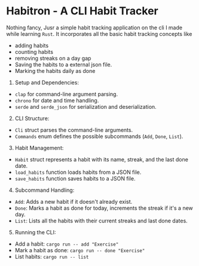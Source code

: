 # Habitron - A CLI Habit Tracker
Nothing fancy, Jusr a simple habit tracking application on the cli I made while learning `Rust`.
It incorporates all the basic habit tracking concepts like
- adding habits
- counting habits
- removing streaks on a day gap
- Saving the habits to a external json file.
- Marking the habits daily as done

1. Setup and Dependencies:
- `clap` for command-line argument parsing.
- `chrono` for date and time handling.
- `serde` and `serde_json` for serialization and deserialization.

2. CLI Structure:
- `Cli` struct parses the command-line arguments.
- `Commands` enum defines the possible subcommands (`Add`, `Done`, `List`).

3. Habit Management:
- `Habit` struct represents a habit with its name, streak, and the last done date.
- `load_habits` function loads habits from a JSON file.
- `save_habits` function saves habits to a JSON file.

4. Subcommand Handling:
- `Add`: Adds a new habit if it doesn't already exist.
- `Done`: Marks a habit as done for today, increments the streak if it's a new day.
- `List`: Lists all the habits with their current streaks and last done dates.

5. Running the CLI:
- Add a habit: `cargo run -- add "Exercise"`
- Mark a habit as done: `cargo run -- done "Exercise"`
- List habits: `cargo run -- list`
